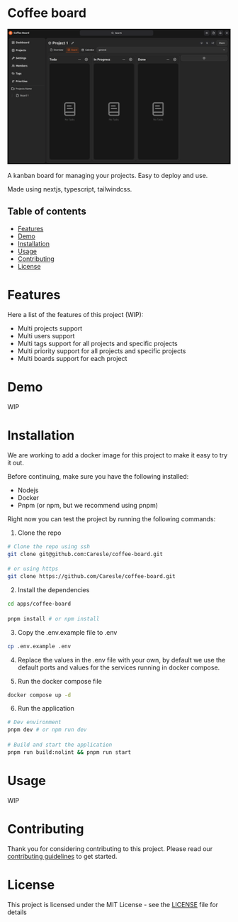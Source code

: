# Coffee board

![](./docs/img/coffee-board.png)

A kanban board for managing your projects. Easy to deploy and use.

Made using nextjs, typescript, tailwindcss.

## Table of contents

- [Features](#features)
- [Demo](#demo)
- [Installation](#installation)
- [Usage](#usage)
- [Contributing](#contributing)
- [License](#license)

# Features

Here a list of the features of this project (WIP):

- Multi projects support
- Multi users support
- Multi tags support for all projects and specific projects
- Multi priority support for all projects and specific projects
- Multi boards support for each project

# Demo

WIP

# Installation

We are working to add a docker image for this project to make it easy to
try it out.

Before continuing, make sure you have the following installed:

- Nodejs
- Docker
- Pnpm (or npm, but we recommend using pnpm)

Right now you can test the project by running the following commands:

1. Clone the repo

```bash
# Clone the repo using ssh
git clone git@github.com:Caresle/coffee-board.git

# or using https
git clone https://github.com/Caresle/coffee-board.git
```

2. Install the dependencies

```bash
cd apps/coffee-board

pnpm install # or npm install
```

3. Copy the .env.example file to .env

```bash
cp .env.example .env
```

4. Replace the values in the .env file with your own, by default we use the default ports and values for the services running in docker compose.

5. Run the docker compose file

```bash
docker compose up -d
```

6. Run the application

```bash
# Dev environment
pnpm dev # or npm run dev

# Build and start the application
pnpm run build:nolint && pnpm run start
```

# Usage

WIP

# Contributing

Thank you for considering contributing to this project. Please read our
[contributing guidelines](CONTRIBUTING.md) to get started.

# License

This project is licensed under the MIT License - see the [LICENSE](LICENSE) file for details
